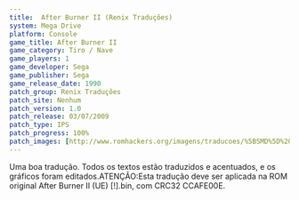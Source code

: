 ```yaml
---
title:  After Burner II (Renix Traduções)
system: Mega Drive
platform: Console
game_title: After Burner II
game_category: Tiro / Nave
game_players: 1
game_developer: Sega
game_publisher: Sega
game_release_date: 1990
patch_group: Renix Traduções
patch_site: Nenhum
patch_version: 1.0
patch_release: 03/07/2009
patch_type: IPS
patch_progress: 100%
patch_images: [http://www.romhackers.org/imagens/traducoes/%5BSMD%5D%20After%20Burner%20II%20-%20Renix%20-%201.png,http://www.romhackers.org/imagens/traducoes/%5BSMD%5D%20After%20Burner%20II%20-%20Renix%20-%202.png,http://www.romhackers.org/imagens/traducoes/%5BSMD%5D%20After%20Burner%20II%20-%20Renix%20-%203.png]
---
```

Uma boa tradução. Todos os textos estão traduzidos e acentuados, e os gráficos foram editados.ATENÇÃO:Esta tradução deve ser aplicada na ROM original After Burner II (UE) [!].bin, com CRC32 CCAFE00E.